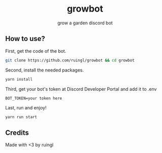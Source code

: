<div align="center">
  <h1>growbot</h1>
  <p>grow a garden discord bot</p>
</div>

## How to use?

First, get the code of the bot.
```sh
git clone https://github.com/ruingl/growbot && cd growbot
```

Second, install the needed packages.
```sh
yarn install
```

Third, get your bot's token at Discord Developer Portal and add it to .env
```
BOT_TOKEN=your token here
```

Last, run and enjoy!
```sh
yarn run start
```

## Credits
Made with <3 by ruingl

